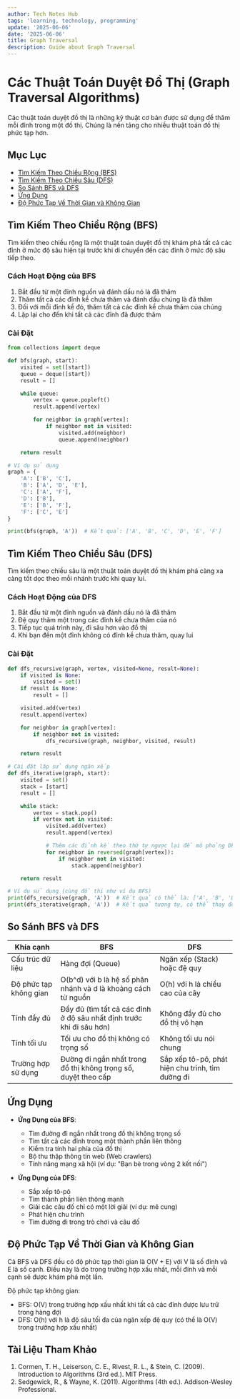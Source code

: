 ```yaml
---
author: Tech Notes Hub
tags: 'learning, technology, programming'
update: '2025-06-06'
date: '2025-06-06'
title: Graph Traversal
description: Guide about Graph Traversal
---
```

# Các Thuật Toán Duyệt Đồ Thị (Graph Traversal Algorithms)

Các thuật toán duyệt đồ thị là những kỹ thuật cơ bản được sử dụng để thăm mỗi đỉnh trong một đồ thị. Chúng là nền tảng cho nhiều thuật toán đồ thị phức tạp hơn.

## Mục Lục

- [Tìm Kiếm Theo Chiều Rộng (BFS)](#tìm-kiếm-theo-chiều-rộng-bfs)
- [Tìm Kiếm Theo Chiều Sâu (DFS)](#tìm-kiếm-theo-chiều-sâu-dfs)
- [So Sánh BFS và DFS](#so-sánh-bfs-và-dfs)
- [Ứng Dụng](#ứng-dụng)
- [Độ Phức Tạp Về Thời Gian và Không Gian](#độ-phức-tạp-về-thời-gian-và-không-gian)

## Tìm Kiếm Theo Chiều Rộng (BFS)

Tìm kiếm theo chiều rộng là một thuật toán duyệt đồ thị khám phá tất cả các đỉnh ở mức độ sâu hiện tại trước khi di chuyển đến các đỉnh ở mức độ sâu tiếp theo.

### Cách Hoạt Động của BFS

1. Bắt đầu từ một đỉnh nguồn và đánh dấu nó là đã thăm
2. Thăm tất cả các đỉnh kề chưa thăm và đánh dấu chúng là đã thăm
3. Đối với mỗi đỉnh kề đó, thăm tất cả các đỉnh kề chưa thăm của chúng
4. Lặp lại cho đến khi tất cả các đỉnh đã được thăm

### Cài Đặt

```python
from collections import deque

def bfs(graph, start):
    visited = set([start])
    queue = deque([start])
    result = []

    while queue:
        vertex = queue.popleft()
        result.append(vertex)

        for neighbor in graph[vertex]:
            if neighbor not in visited:
                visited.add(neighbor)
                queue.append(neighbor)

    return result

# Ví dụ sử dụng
graph = {
    'A': ['B', 'C'],
    'B': ['A', 'D', 'E'],
    'C': ['A', 'F'],
    'D': ['B'],
    'E': ['B', 'F'],
    'F': ['C', 'E']
}

print(bfs(graph, 'A'))  # Kết quả: ['A', 'B', 'C', 'D', 'E', 'F']
```

## Tìm Kiếm Theo Chiều Sâu (DFS)

Tìm kiếm theo chiều sâu là một thuật toán duyệt đồ thị khám phá càng xa càng tốt dọc theo mỗi nhánh trước khi quay lui.

### Cách Hoạt Động của DFS

1. Bắt đầu từ một đỉnh nguồn và đánh dấu nó là đã thăm
2. Đệ quy thăm một trong các đỉnh kề chưa thăm của nó
3. Tiếp tục quá trình này, đi sâu hơn vào đồ thị
4. Khi bạn đến một đỉnh không có đỉnh kề chưa thăm, quay lui

### Cài Đặt

```python
def dfs_recursive(graph, vertex, visited=None, result=None):
    if visited is None:
        visited = set()
    if result is None:
        result = []

    visited.add(vertex)
    result.append(vertex)

    for neighbor in graph[vertex]:
        if neighbor not in visited:
            dfs_recursive(graph, neighbor, visited, result)

    return result

# Cài đặt lặp sử dụng ngăn xếp
def dfs_iterative(graph, start):
    visited = set()
    stack = [start]
    result = []

    while stack:
        vertex = stack.pop()
        if vertex not in visited:
            visited.add(vertex)
            result.append(vertex)

            # Thêm các đỉnh kề theo thứ tự ngược lại để mô phỏng DFS đệ quy
            for neighbor in reversed(graph[vertex]):
                if neighbor not in visited:
                    stack.append(neighbor)

    return result

# Ví dụ sử dụng (cùng đồ thị như ví dụ BFS)
print(dfs_recursive(graph, 'A'))  # Kết quả có thể là: ['A', 'B', 'D', 'E', 'F', 'C']
print(dfs_iterative(graph, 'A'))  # Kết quả tương tự, có thể thay đổi tùy thuộc vào thứ tự đỉnh kề
```

## So Sánh BFS và DFS

| Khía cạnh | BFS | DFS |
|-----------|-----|-----|
| Cấu trúc dữ liệu | Hàng đợi (Queue) | Ngăn xếp (Stack) hoặc đệ quy |
| Độ phức tạp không gian | O(b^d) với b là hệ số phân nhánh và d là khoảng cách từ nguồn | O(h) với h là chiều cao của cây |
| Tính đầy đủ | Đầy đủ (tìm tất cả các đỉnh ở độ sâu nhất định trước khi đi sâu hơn) | Không đầy đủ cho đồ thị vô hạn |
| Tính tối ưu | Tối ưu cho đồ thị không có trọng số | Không tối ưu nói chung |
| Trường hợp sử dụng | Đường đi ngắn nhất trong đồ thị không trọng số, duyệt theo cấp | Sắp xếp tô-pô, phát hiện chu trình, tìm đường đi |

## Ứng Dụng

- **Ứng Dụng của BFS**:
  - Tìm đường đi ngắn nhất trong đồ thị không trọng số
  - Tìm tất cả các đỉnh trong một thành phần liên thông
  - Kiểm tra tính hai phía của đồ thị
  - Bộ thu thập thông tin web (Web crawlers)
  - Tính năng mạng xã hội (ví dụ: "Bạn bè trong vòng 2 kết nối")

- **Ứng Dụng của DFS**:
  - Sắp xếp tô-pô
  - Tìm thành phần liên thông mạnh
  - Giải các câu đố chỉ có một lời giải (ví dụ: mê cung)
  - Phát hiện chu trình
  - Tìm đường đi trong trò chơi và câu đố

## Độ Phức Tạp Về Thời Gian và Không Gian

Cả BFS và DFS đều có độ phức tạp thời gian là O(V + E) với V là số đỉnh và E là số cạnh. Điều này là do trong trường hợp xấu nhất, mỗi đỉnh và mỗi cạnh sẽ được khám phá một lần.

Độ phức tạp không gian:
- BFS: O(V) trong trường hợp xấu nhất khi tất cả các đỉnh được lưu trữ trong hàng đợi
- DFS: O(h) với h là độ sâu tối đa của ngăn xếp đệ quy (có thể là O(V) trong trường hợp xấu nhất)

## Tài Liệu Tham Khảo

1. Cormen, T. H., Leiserson, C. E., Rivest, R. L., & Stein, C. (2009). Introduction to Algorithms (3rd ed.). MIT Press.
2. Sedgewick, R., & Wayne, K. (2011). Algorithms (4th ed.). Addison-Wesley Professional.
